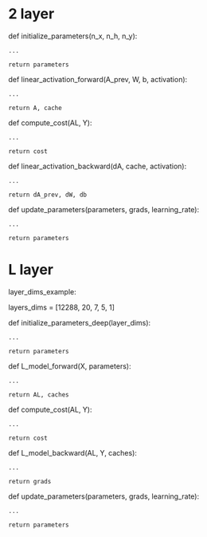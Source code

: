 # 2 layer

def initialize_parameters(n_x, n_h, n_y):

    ...

    return parameters 

def linear_activation_forward(A_prev, W, b, activation):

    ...
    
    return A, cache

def compute_cost(AL, Y):
    
    ...
    
    return cost

def linear_activation_backward(dA, cache, activation):
    
    ...
    
    return dA_prev, dW, db

def update_parameters(parameters, grads, learning_rate):
    
    ...
    
    return parameters


# L layer

layer_dims_example:

layers_dims = [12288, 20, 7, 5, 1]


def initialize_parameters_deep(layer_dims):
    
    ...
    
    return parameters 

def L_model_forward(X, parameters):
    
    ...
    
    return AL, caches

def compute_cost(AL, Y):
    
    ...
    
    return cost

def L_model_backward(AL, Y, caches):
    
    ...
    
    return grads

def update_parameters(parameters, grads, learning_rate):
    
    ...
    
    return parameters
